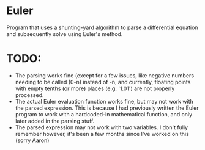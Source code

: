 Euler
=====

Program that uses a shunting-yard algorithm to parse a differential equation and subsequently solve using Euler's method.


TODO:
=====

- The parsing works fine (except for a few issues, like negative numbers needing to be called (0-n) instead of -n, and currently, floating points with empty tenths (or more) places (e.g. '1.01') are not properly processed.
- The actual Euler evaluation function works fine, but may not work with the parsed expression. This is because I had previously written the Euler program to work with a hardcoded-in mathematical function, and only later added in the parsing stuff.
- The parsed expression may not work with two variables. I don't fully remember however, it's been a few months since I've worked on this (sorry Aaron)
